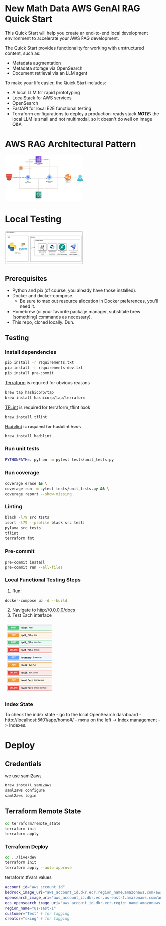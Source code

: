 # New Math Data AWS GenAI RAG Quick Start

This Quick Start will help you create an end-to-end local development environment to accelerate your AWS RAG development. 

The Quick Start provides functionality for working with unstructured content, such as:
- Metadata augmentation
- Metadata storage via OpenSearch
- Document retrieval via an LLM agent

To make your life easier, the Quick Start includes:
- A local LLM for rapid prototyping
- LocalStack for AWS services
- OpenSearch
- FastAPI for local E2E functional testing
- Terraform configurations to deploy a production-ready stack
**_NOTE:_** the local LLM is small and not multimodal, so it doesn't do well on image Q&A

# AWS RAG Architectural Pattern
<img src="img/aws_rag.jpg" width="50%"/>

# Local Testing
<img src="img/ragstart.jpg" width="50%"/>

## Prerequisites
- Python and pip (of course, you already have those installed).
- Docker and docker-compose.
  - Be sure to max out resource allocation in Docker preferences, you'll need it.
- Homebrew (or your favorite package manager, substitute brew [something] commands as necessary).
- This repo, cloned locally. Duh.

## Testing
### Install dependencies
```bash
pip install -r requirements.txt
pip install -r requirements-dev.txt
pip install pre-commit
```
[Terraform](https://github.com/terraform-linters/tflint) is required for obvious reasons
```bash
brew tap hashicorp/tap
brew install hashicorp/tap/terraform
```
[TFLint](https://github.com/terraform-linters/tflint) is required for terraform_tflint hook
```bash
brew install tflint
```
[Hadolint](https://github.com/hadolint/hadolint) is required for hadolint hook
```bash
brew install hadolint
```
### Run unit tests
```bash
PYTHONPATH=. python -m pytest tests/unit_tests.py
```
### Run coverage
```bash
coverage erase && \
coverage run -m pytest tests/unit_tests.py && \
coverage report --show-missing
```
### Linting
```bash
black -l79 src tests
isort -l79 --profile black src tests
pylama src tests
tflint
terraform fmt
```
### Pre-commit
```bash
pre-commit install
pre-commit run --all-files
```
### Local Functional Testing Steps
1. Run:
```bash
docker-compose up -d --build 
```
2. Navigate to http://0.0.0.0/docs
3. Test Each interface

<img src="img/fastapi.png" width="30%"/>

### Index State
To check the index state  - go to the local OpenSearch dashboard - http://localhost:5601/app/home#/  - menu on the left -> Index management -> Indexes.

# Deploy
## Credentials
we use saml2aws
```bash
brew install saml2aws
saml2aws configure 
saml2aws login 
```
## Terraform Remote State
```bash
cd terraform/remote_state
terraform init
terraform apply
```
### Terraform Deploy
```bash
cd ../live/dev
terraform init
terraform apply --auto-approve
```
terraform.tfvars values
```bash
account_id="aws_account_id"
bedrock_image_uri="aws_account_id.dkr.ecr.region_name.amazonaws.com/aws-rag/bedrock:latest"
opensearch_image_uri="aws_account_id.dkr.ecr.us-east-1.amazonaws.com/aws-rag/opensearch:latest"
ecs_opensearch_image_uri="aws_account_id.dkr.ecr.region_name.amazonaws.com/aws-rag/ecsopensearch:latest"
region_name="us-east-1"
customer="Test" # for tagging
creator="cking" # for tagging
```

